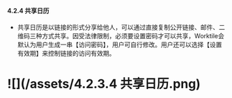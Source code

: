 #### 4.2.4 共享日历

* 共享日历是以链接的形式分享给他人，可以通过直接复制公开链接、邮件、二维码三种方式共享。因受法律限制，必须要设置密码才可以共享，Worktile会默认为用户生成一串【访问密码】，用户可自行修改。用户还可以选择【设置有效期】来控制链接的访问有效期。

# ![](/assets/4.2.3.4 共享日历.png)